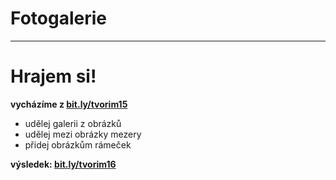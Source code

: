 <!-- .slide: data-state="c-slide-inter" -->

# Foto&shy;galerie

---

<!-- .slide: data-state="c-slide-task" -->

# Hrajem si!

**vycházíme z [bit.ly/tvorim15](http://bit.ly/tvorim15)**

* udělej galerii z obrázků
* udělej mezi obrázky mezery
* přidej obrázkům rámeček

**výsledek: [bit.ly/tvorim16](http://bit.ly/tvorim16)** 
<!-- .element: class="c-text-xs" -->

